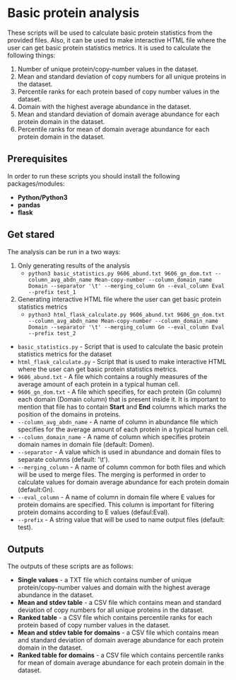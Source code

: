 # Basic protein analysis

These scripts will be used to calculate basic protein statistics from the provided files. Also, it can be used to make interactive HTML file where the user can get basic protein statistics metrics.
It is used to calculate the following things:
  1. Number of unique protein/copy-number values in the dataset.
  2. Mean and standard deviation of copy numbers for all unique proteins in the dataset.
  3. Percentile ranks for each protein based of copy number values in the dataset.
  4. Domain with the highest average abundance in the dataset.
  5. Mean and standard deviation of domain average abundance for each protein domain in the dataset.
  6. Percentile ranks for mean of domain average abundance for each protein domain in the dataset.

## Prerequisites

In order to run these scripts you should install the following packages/modules:
* **Python/Python3**
* **pandas**
* **flask**

## Get stared 

The analysis can be run in a two ways:
  1. Only generating results of the analysis
     * `python3 basic_statistics.py 9606_abund.txt 9606_gn_dom.txt --column_avg_abdn_name Mean-copy-number --column_domain_name Domain --separator '\t' --merging_column Gn --eval_column Eval --prefix test_1`
  2. Generating interactive HTML file where the user can get basic protein statistics metrics
     * `python3 html_flask_calculate.py 9606_abund.txt 9606_gn_dom.txt --column_avg_abdn_name Mean-copy-number --column_domain_name Domain --separator '\t' --merging_column Gn --eval_column Eval --prefix test_2`

* `basic_statistics.py` - Script that is used to calculate the basic protein statistics metrics for the dataset
* `html_flask_calculate.py` - Script that is used to make interactive HTML where the user can get basic protein statistics metrics.
* `9606_abund.txt` - A file which contains a roughly measures of the average amount of each protein in a typical human cell.
* `9606_gn_dom.txt` - A file which specifies, for each protein (Gn column) each domain (Domain column) that is present inside it. It is important to mention that file has to contain **Start** and **End** columns which marks the position of the domains in proteins.
* `--column_avg_abdn_name` - A name of column in abundance file which specifies for the average amount of each protein in a typical human cell.
* `--column_domain_name` - A name of column which specifies protein domain names in domain file (default: Domen).
* `--separator` - A value which is used in abundance and domain files to separate columns (default: '\t').
* `--merging_column` - A name of column common for both files and which will be used to merge files. The merging is performed in order to calculate values for domain average abundance for each protein domain (default:Gn).
* `--eval_column` - A name of column in domain file where E values for protein domains are specified. This column is important for filtering protein domains according to E values (defaul:Eval).
* `--prefix` - A string value that will be used to name output files (default: test).

## Outputs

The outputs of these scripts are as follows:
* **Single values** - a TXT file which contains number of unique protein/copy-number values and domain with the highest average abundance in the dataset.
* **Mean and stdev table** - a CSV file which contains mean and standard deviation of copy numbers for all unique proteins in the dataset.
* **Ranked table** - a CSV file which contains percentile ranks for each protein based of copy number values in the dataset.
* **Mean and stdev table for domains** - a CSV file which contains mean and standard deviation of domain average abundance for each protein domain in the dataset.
* **Ranked table for domains** - a CSV file which contains percentile ranks for mean of domain average abundance for each protein domain in the dataset.
